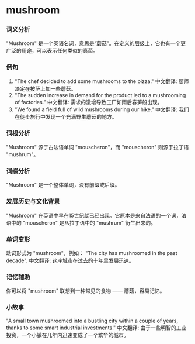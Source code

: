 # mushroom

### 词义分析

  

"Mushroom" 是一个英语名词，意思是“蘑菇”。在定义的层级上，它也有一个更广泛的用途，可以表示任何类似的真菌。

  

### 例句

  

1.  "The chef decided to add some mushrooms to the pizza." 中文翻译: 厨师决定在披萨上加一些蘑菇。
2.  "The sudden increase in demand for the product led to a mushrooming of factories." 中文翻译: 需求的激增导致工厂如雨后春笋般出现。
3.  "We found a field full of wild mushrooms during our hike." 中文翻译: 我们在徒步旅行中发现一个充满野生蘑菇的地方。

  

### 词根分析

  

"Mushroom" 源于古法语单词 "mouscheron"，而 "mouscheron" 则源于拉丁语 "mushrum"。

  

### 词缀分析

  

"Mushroom" 是一个整体单词，没有前缀或后缀。

  

### 发展历史与文化背景

  

"Mushroom" 在英语中早在15世纪就已经出现。它原本是来自法语的一个词，法语中的 "mouscheron" 是从拉丁语中的 "mushrum" 衍生出来的。

  

### 单词变形

  

动词形式为 "mushroom"，例如： "The city has mushroomed in the past decade". 中文翻译: 这座城市在过去的十年里发展迅速。

  

### 记忆辅助

  

你可以将 "mushroom" 联想到一种常见的食物 —— 蘑菇，容易记忆。

  

### 小故事

  

"A small town mushroomed into a bustling city within a couple of years, thanks to some smart industrial investments." 中文翻译: 由于一些明智的工业投资，一个小镇在几年内迅速变成了一个繁华的城市。
